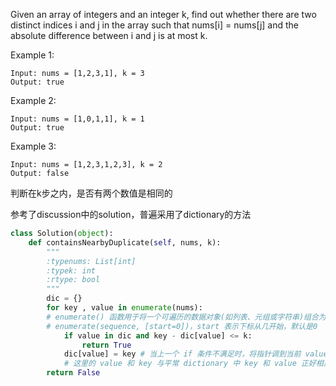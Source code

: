Given an array of integers and an integer k, find out whether there are two distinct indices i and j in the array such that nums[i] = nums[j] and the absolute difference between i and j is at most k.

Example 1:
```
Input: nums = [1,2,3,1], k = 3
Output: true
```
Example 2:
```
Input: nums = [1,0,1,1], k = 1
Output: true
```
Example 3:
```
Input: nums = [1,2,3,1,2,3], k = 2
Output: false
```
判断在k步之内，是否有两个数值是相同的

参考了discussion中的solution，普遍采用了dictionary的方法
```python
class Solution(object):
    def containsNearbyDuplicate(self, nums, k):
        """
        :typenums: List[int]
        :typek: int
        :rtype: bool
        """
        dic = {}
        for key , value in enumerate(nums):
        # enumerate() 函数用于将一个可遍历的数据对象(如列表、元组或字符串)组合为一个索引序列，同时列出数据和数据下标
        # enumerate(sequence, [start=0])，start 表示下标从几开始，默认是0
            if value in dic and key - dic[value] <= k:
                return True
            dic[value] = key # 当上一个 if 条件不满足时，将指针调到当前 value 对应的 key 上
            # 这里的 value 和 key 与平常 dictionary 中 key 和 value 正好相反，只是为了更好的表示每个数值的位置，才用 key 来标记数值位
        return False
